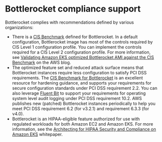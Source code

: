 # Bottlerocket compliance support<a name="bottlerocket-compliance-support"></a>

Bottlerocket complies with recommendations defined by various organizations:
+ There is a [CIS Benchmark](https://www.cisecurity.org/benchmark/bottlerocket) defined for Bottlerocket\. In a default configuration, Bottlerocket image has most of the controls required by CIS Level 1 configuration profile\. You can implement the controls required for a CIS Level 2 configuration profile\. For more information, see [Validating Amazon EKS optimized Bottlerocket AMI against the CIS Benchmark](https://aws.amazon.com/blogs/containers/validating-amazon-eks-optimized-bottlerocket-ami-against-the-cis-benchmark/) on the AWS blog\.
+ The optimized feature set and reduced attack surface means that Bottlerocket instances require less configuration to satisfy PCI DSS requirements\. The [CIS Benchmark for Bottlerocket](https://www.cisecurity.org/benchmark/bottlerocket) is an excellent resource for hardening guidance, and supports your requirements for secure configuration standards under PCI DSS requirement 2\.2\. You can also leverage [Fluent Bit](https://opensearch.org/blog/technical-post/2022/07/bottlerocket-k8s-fluent-bit/) to support your requirements for operating system level audit logging under PCI DSS requirement 10\.2\. AWS publishes new \(patched\) Bottlerocket instances periodically to help you meet PCI DSS requirement 6\.2 \(for v3\.2\.1\) and requirement 6\.3\.3 \(for v4\.0\)\.
+ Bottlerocket is an HIPAA\-eligible feature authorized for use with regulated workloads for both Amazon EC2 and Amazon EKS\. For more information, see the [Architecting for HIPAA Security and Compliance on Amazon EKS](https://docs.aws.amazon.com/pdfs/whitepapers/latest/architecting-hipaa-security-and-compliance-on-amazon-eks/architecting-hipaa-security-and-compliance-on-amazon-eks.pdf) whitepaper\.